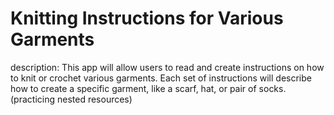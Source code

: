 Knitting Instructions for Various Garments
=====

description: This app will allow users to read and create instructions on how to knit or crochet various garments. Each set of instructions will describe how to create a specific garment, like a scarf, hat, or pair of socks. (practicing nested resources)

